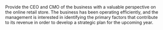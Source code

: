 Provide the CEO and CMO of the business with a valuable perspective on the online retail store. The business has been operating efficiently, and the management is interested in identifying the primary factors that contribute to its revenue in order to develop a strategic plan for the upcoming year.
